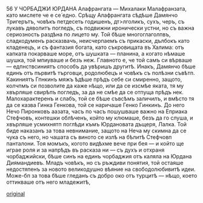﻿56	У ЧОРБАДЖИ ЮРДАНА
Алафрангата — Михалаки Малафранзата, като мислете че е се́ едно.
Срѣщу Алафрангата сѣдѣше Дамянчо Тригерътъ, човѣкъ петдесеть годишенъ, дт>лголикъ, сухъ, черъ, съ лукавъ дяволитъ погледъ, съ подвижни иронически устни, но съ важна сериозность раздѣна по лицето му. Той бѣше многоглаголпвъ, сладкодуменъ расказвачъ, неисчерпаемъ съ прикаски, дълбокъ като кладенецъ, и съ фантазия богата, като съкровищата въ Халима: отъ капката покарваше море, отъ шушката — планина, а когато нѣмаше шушка, той мпиуваше и безъ неж. Главното е, че той самъ си вѣрваше — едпнствсиниятъ способъ да увѣришъ другитѣ. Инакъ, Дамянчо бѣше единъ отъ първитѣ търговци, родолюбецъ и човѣкъ съ полѣзни съвѣтп.
Какиниятъ Гпнкинъ мяжъ ѣдѣше прѣдъ себе си смиренно, защото, колчпмъ си позволите да каже нѣщо, или да се изсмѣе яката, тя му хвърляше свирѣпъ погледъ, за да не смѣе да се отпуща прѣдъ нек. Малохарактеренъ и слабъ, той се бѣше съвсѣмъ заличилъ, и вмѣсто тя да се казва Гинка Генкова, той се наричаше Генко Гинкинъ.
До него Нечо Пиронковъ аазата, часъ по часъ пошушваше важно на Еприака Стефчовъ, контешки облѣченъ, който му клюмаше, безъ да го слуша, и хвърляше усмихнятп поглѣди къмъ Юрдановата дъщеря, Лалка. Той биде наказанъ за това невнимание, защото на Неча му скимна да се чука съ него, но чашата съ виното се излѣ на бѣлитѣ Стефчовп панталони.
Тоя момъкъ, когото видѣхме вече при бея — и който ще играе роля и за напрѣдъ въ расказа ни — съ духъ и отхраня чорбаджийски, бѣше синъ на единъ чорбаджия отъ каляла на Юрдана Диямандиевъ. Младъ човѣкъ, но съ ръждиви понятия, той остаяше недостяпенъ за новото великодушно вѣяние на свободолюбивитѣ идеи. Може-бп за това бѣше гледанъ съ добро око отъ турцитѣ — нѣщо, което оттикваше отъ него младежитѣ,

[original](images/069.jpg)
